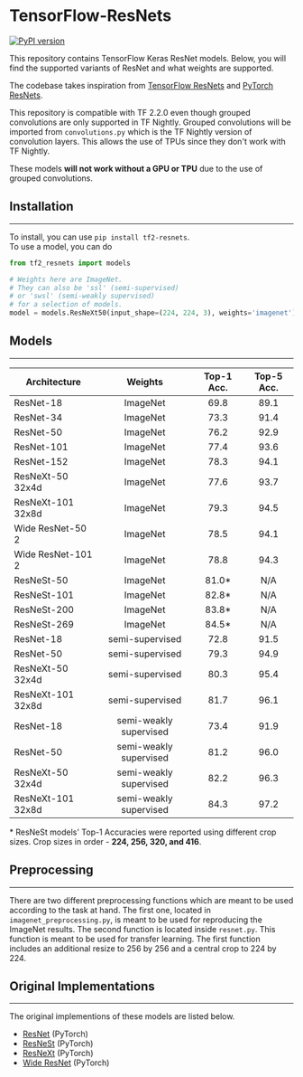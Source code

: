 # TensorFlow-ResNets

[![PyPI version](https://badge.fury.io/py/tf2-resnets.svg)](https://badge.fury.io/py/tf2-resnets)  

This repository contains TensorFlow Keras ResNet models.
Below, you will find the supported variants of ResNet and what weights are supported.   

The codebase takes inspiration from [TensorFlow ResNets](https://github.com/tensorflow/tensorflow/blob/master/tensorflow/python/keras/applications/resnet.py) 
and [PyTorch ResNets](https://github.com/pytorch/vision/blob/master/torchvision/models/resnet.py).  

This repository is compatible with TF 2.2.0 even though grouped convolutions are only
supported in TF Nightly.
Grouped convolutions will be imported from `convolutions.py` which is the TF Nightly version of convolution layers.
This allows the use of TPUs since they don't work with TF Nightly.  

These models **will not work without a GPU or TPU** due to the use of grouped convolutions.  

## Installation

---

To install, you can use `pip install tf2-resnets`.  
To use a model, you can do
```python
from tf2_resnets import models

# Weights here are ImageNet.
# They can also be 'ssl' (semi-supervised)
# or 'swsl' (semi-weakly supervised)
# for a selection of models.
model = models.ResNeXt50(input_shape=(224, 224, 3), weights='imagenet')
```

## Models

---

| Architecture      | Weights                | Top-1 Acc. | Top-5 Acc. |  
| ----------------- | :--------------------: | :--------: | :--------: |
| ResNet-18         | ImageNet               | 69.8       | 89.1       |
| ResNet-34         | ImageNet               | 73.3       | 91.4       |
| ResNet-50         | ImageNet               | 76.2       | 92.9       |
| ResNet-101        | ImageNet               | 77.4       | 93.6       |
| ResNet-152        | ImageNet               | 78.3       | 94.1       |
| ResNeXt-50 32x4d  | ImageNet               | 77.6       | 93.7       |
| ResNeXt-101 32x8d | ImageNet               | 79.3       | 94.5       |
| Wide ResNet-50 2  | ImageNet               | 78.5       | 94.1       |
| Wide ResNet-101 2 | ImageNet               | 78.8       | 94.3       |
| ResNeSt-50        | ImageNet               | 81.0*      | N/A        |
| ResNeSt-101       | ImageNet               | 82.8*      | N/A        |
| ResNeSt-200       | ImageNet               | 83.8*      | N/A        |
| ResNeSt-269       | ImageNet               | 84.5*      | N/A        |
| ResNet-18         | semi-supervised        | 72.8       | 91.5       |
| ResNet-50         | semi-supervised        | 79.3       | 94.9       |
| ResNeXt-50 32x4d  | semi-supervised        | 80.3       | 95.4       |
| ResNeXt-101 32x8d | semi-supervised        | 81.7       | 96.1       |
| ResNet-18         | semi-weakly supervised | 73.4       | 91.9       |
| ResNet-50         | semi-weakly supervised | 81.2       | 96.0       |
| ResNeXt-50 32x4d  | semi-weakly supervised | 82.2       | 96.3       |
| ResNeXt-101 32x8d | semi-weakly supervised | 84.3       | 97.2       |

\* ResNeSt models' Top-1 Accuracies were reported using different crop sizes.
Crop sizes in order - **224, 256, 320, and 416**.

## Preprocessing

---

There are two different preprocessing functions which are meant to be used
according to the task at hand. The first one, located in `imagenet_preprocessing.py`,
is meant to be used for reproducing the ImageNet results. The second function
is located inside `resnet.py`. This function is meant to be used for transfer learning.
The first function includes an additional resize to 256 by 256 and a central crop to 224 by 224.

## Original Implementations

---

The original implementions of these models are listed below.  
* [ResNet](https://github.com/facebookresearch/semi-supervised-ImageNet1K-models) (PyTorch)
* [ResNeSt](https://github.com/zhanghang1989/ResNeSt) (PyTorch)
* [ResNeXt](https://github.com/facebookresearch/semi-supervised-ImageNet1K-models) (PyTorch)
* [Wide ResNet](https://github.com/pytorch/vision) (PyTorch)
